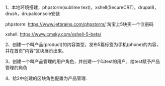 1、本地环境搭建，phpstorm(sublime text)，xshell(SecureCRT)，drupal8，drush，drupalconsole安装

phpstorm:
https://www.jetbrains.com/phpstorm/
淘宝上5块买一个注册码

xshell:
https://www.cmsky.com/xshell-5-beta/

2、创建一个叫产品(product)的内容类型，发布5篇标签为手机(phone)的内容，并在首页”内容“区块展示出来。

3、创建一个叫产品管理的用户角色，并创建一个叫test的用户，给test赋予产品管理的角色

4、给2中创建的区块角色配置为产品管理.